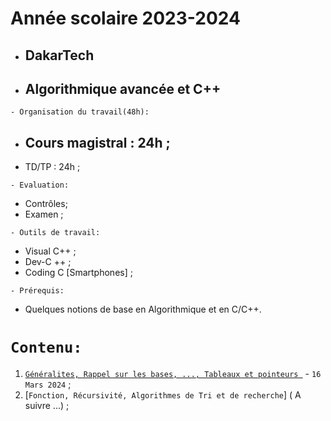 # Année scolaire 2023-2024
 * ##  DakarTech  
 * ##  Algorithmique avancée et C++
 
 ``` - Organisation du travail(48h): ```
 * ## Cours magistral : 24h ;
 * TD/TP : 24h ;
 
``` - Evaluation: ```
 * Contrôles;
 * Examen ;
 
``` - Outils de travail: ```
 * Visual C++ ;
 * Dev-C ++ ;
 * Coding C [Smartphones] ;
   
``` - Prérequis: ```
 * Quelques notions de base en Algorithmique et en C/C++.
 
 # ``` Contenu: ```
 1. [`Généralites, Rappel sur les bases, ..., Tableaux et pointeurs `](https://github.com/pape-barro/DakarTech_AlgoAvance/blob/main/cours-dt-p1.pdf) - ``` 16 Mars 2024 ``` ;
 2. [`Fonction, Récursivité, Algorithmes de Tri et de recherche`] ( A suivre ...) ;
